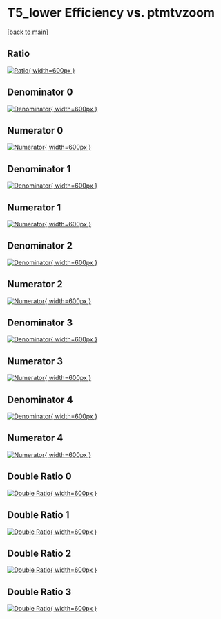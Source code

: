 # T5_lower Efficiency vs. ptmtvzoom

[[back to main](./)]



## Ratio

[![Ratio](../mtv/var/T5_lower_base_0_0_eff_ptmtvzoom.png){ width=600px }](../mtv/var/T5_lower_base_0_0_eff_ptmtvzoom.pdf)

## Denominator 0

[![Denominator](../mtv/den/T5_lower_base_0_0_eff_ptmtvzoom_den0.png){ width=600px }](../mtv/den/T5_lower_base_0_0_eff_ptmtvzoom_den0.pdf)

## Numerator 0

[![Numerator](../mtv/num/T5_lower_base_0_0_eff_ptmtvzoom_num0.png){ width=600px }](../mtv/num/T5_lower_base_0_0_eff_ptmtvzoom_num0.pdf)

## Denominator 1

[![Denominator](../mtv/den/T5_lower_base_0_0_eff_ptmtvzoom_den1.png){ width=600px }](../mtv/den/T5_lower_base_0_0_eff_ptmtvzoom_den1.pdf)

## Numerator 1

[![Numerator](../mtv/num/T5_lower_base_0_0_eff_ptmtvzoom_num1.png){ width=600px }](../mtv/num/T5_lower_base_0_0_eff_ptmtvzoom_num1.pdf)

## Denominator 2

[![Denominator](../mtv/den/T5_lower_base_0_0_eff_ptmtvzoom_den2.png){ width=600px }](../mtv/den/T5_lower_base_0_0_eff_ptmtvzoom_den2.pdf)

## Numerator 2

[![Numerator](../mtv/num/T5_lower_base_0_0_eff_ptmtvzoom_num2.png){ width=600px }](../mtv/num/T5_lower_base_0_0_eff_ptmtvzoom_num2.pdf)

## Denominator 3

[![Denominator](../mtv/den/T5_lower_base_0_0_eff_ptmtvzoom_den3.png){ width=600px }](../mtv/den/T5_lower_base_0_0_eff_ptmtvzoom_den3.pdf)

## Numerator 3

[![Numerator](../mtv/num/T5_lower_base_0_0_eff_ptmtvzoom_num3.png){ width=600px }](../mtv/num/T5_lower_base_0_0_eff_ptmtvzoom_num3.pdf)

## Denominator 4

[![Denominator](../mtv/den/T5_lower_base_0_0_eff_ptmtvzoom_den4.png){ width=600px }](../mtv/den/T5_lower_base_0_0_eff_ptmtvzoom_den4.pdf)

## Numerator 4

[![Numerator](../mtv/num/T5_lower_base_0_0_eff_ptmtvzoom_num4.png){ width=600px }](../mtv/num/T5_lower_base_0_0_eff_ptmtvzoom_num4.pdf)

## Double Ratio 0

[![Double Ratio](../mtv/ratio/T5_lower_base_0_0_eff_ptmtvzoom_ratio0.png){ width=600px }](../mtv/ratio/T5_lower_base_0_0_eff_ptmtvzoom_ratio0.pdf)

## Double Ratio 1

[![Double Ratio](../mtv/ratio/T5_lower_base_0_0_eff_ptmtvzoom_ratio1.png){ width=600px }](../mtv/ratio/T5_lower_base_0_0_eff_ptmtvzoom_ratio1.pdf)

## Double Ratio 2

[![Double Ratio](../mtv/ratio/T5_lower_base_0_0_eff_ptmtvzoom_ratio2.png){ width=600px }](../mtv/ratio/T5_lower_base_0_0_eff_ptmtvzoom_ratio2.pdf)

## Double Ratio 3

[![Double Ratio](../mtv/ratio/T5_lower_base_0_0_eff_ptmtvzoom_ratio3.png){ width=600px }](../mtv/ratio/T5_lower_base_0_0_eff_ptmtvzoom_ratio3.pdf)

